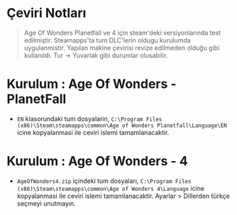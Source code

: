 # Çeviri Notları
> Age Of Wonders Planetfall ve 4 için steam'deki versiyonlarında test edilmiştir. Steamapps'ta tum DLC'lerin oldugu kurulumda uygulanmistir. Yapılan makine çevirisi revize edilmeden olduğu gibi kullanıldı. Tur -> Yuvarlak gibi durumlar olusabilir.

# Kurulum : Age Of Wonders - PlanetFall
- `EN` klasorundaki tum dosyalarin, `C:\Program Files (x86)\Steam\steamapps\common\Age of Wonders Planetfall\Language\EN` icine kopyalanmasi ile ceviri islemi tamamlanacaktir.

# Kurulum : Age Of Wonders - 4
- `AgeOfWonders4.zip` içindeki tum dosyaları, `C:\Program Files (x86)\Steam\steamapps\common\Age of Wonders 4\Language` icine kopyalanmasi ile ceviri islemi tamamlanacaktir. Ayarlar > Dillerden türkçe seçmeyi unutmayın.
